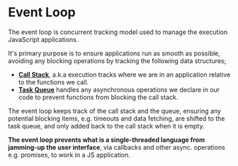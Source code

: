 # Event Loop

The event loop is concurrent tracking model used to manage the execution JavaScript applications.

It's primary purpose is to ensure applications run as smooth as possible, avoiding any blocking operations by tracking the following data structures;

- [**Call Stack**](call-stack), a.k.a execution tracks where we are in an application relative to the functions we call.
- [**Task Queue**](task-queue) handles any asynchronous operations we declare in our code to prevent functions from blocking the call stack.

The event loop keeps track of the call stack and the queue, ensuring any potential blocking items, e.g. timeouts and data fetching, are shifted to the task queue, and only added back to the call stack when it is empty.

**The event loop prevents what is a single-threaded language from jamming-up the user interface**, via callbacks and other async. operations e.g. promises, to work in a JS application.
